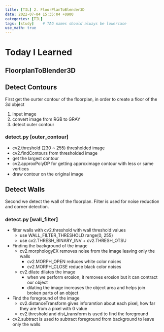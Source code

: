 ```yaml
---
title: [TIL] 2. FloorPlanToBlender3D
date: 2022-07-04 15:35:04 +0900
categories: [TIL]
tags: [study]    # TAG names should always be lowercase
use_math: true
--- 
```


# **Today I Learned**

## **FloorplanToBlender3D**
 
## **Detect Contours**
First get the ourter contour of the floorplan, in order to create a floor of the 3d object
1. input image
2. convert image from RGB to GRAY
3. detect outer contour

### **detect.py [outer_contour]**
- cv2.threshold (230 ~ 255) thresholded image
- cv2.findContours from thresholded image
- get the largest contour
- cv2.approxPolyDP for getting approximage contour with less or same vertices
- draw contour on the original image

## **Detect Walls** 
Second we detect the wall of the floorplan. Filter is used for noise reduction and corner detection.

### **detect.py [wall_filter]**

- filter walls with cv2.threshold with wall threshold values
  - use WALL_FILTER_THRESHOLD range(0, 255)
  - use cv2.THRESH_BINARY_INV + cv2.THRESH_OTSU
- Finding the background of the image
  - cv2.morphologyEX removes noise from the image leaving only the walls
    - cv2.MORPH_OPEN reduces white color noises
    - cv2.MORPH_CLOSE reduce black color noises
  - cv2.dilate dilates the image
    - when we perform erosion, it removes erosion but it can contract our object
    - dilating the image increases the object area and helps join broken parts of an object
- Find the foreground of the image
  - cv2.distanceTransform gives inforamtion about each pixel, how far they are from a pixel with 0 value
  - cv2.threshold and dist_transform is used to find the foreground
- cv2.subtract is used to subtract foreground from background to leave only the walls
